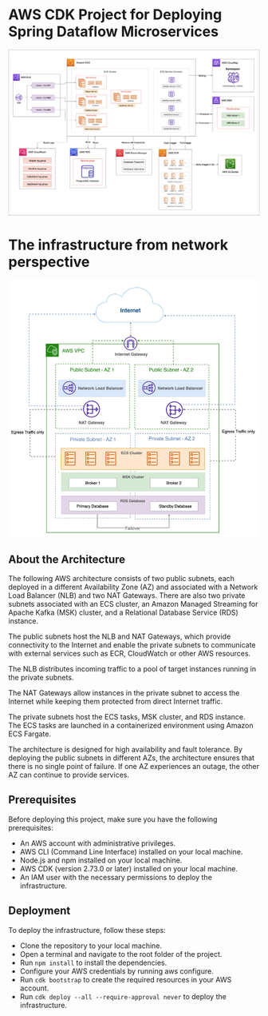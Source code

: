 # AWS CDK Project for Deploying Spring Dataflow Microservices

![Alt text](images/arch1.jpg?raw=true "infra architecture")

# The infrastructure from network perspective


![Alt text](images/arch2.jpg?raw=true "infra architecture")

## About the Architecture

The following AWS architecture consists of two public subnets, each deployed in a different Availability Zone (AZ) and associated with a Network Load Balancer (NLB) and two NAT Gateways. There are also two private subnets associated with an ECS cluster, an Amazon Managed Streaming for Apache Kafka (MSK) cluster, and a Relational Database Service (RDS) instance.

The public subnets host the NLB and NAT Gateways, which provide connectivity to the Internet and enable the private subnets to communicate with external services such as ECR, CloudWatch or other AWS resources. 

The NLB distributes incoming traffic to a pool of target instances running in the private subnets. 

The NAT Gateways allow instances in the private subnet to access the Internet while keeping them protected from direct Internet traffic.

The private subnets host the ECS tasks, MSK cluster, and RDS instance. The ECS tasks are launched in a containerized environment using Amazon ECS Fargate.

The architecture is designed for high availability and fault tolerance. By deploying the public subnets in different AZs, the architecture ensures that there is no single point of failure. If one AZ experiences an outage, the other AZ can continue to provide services.

## Prerequisites

Before deploying this project, make sure you have the following prerequisites:

  * An AWS account with administrative privileges.
  * AWS CLI (Command Line Interface) installed on your local machine.
  * Node.js and npm installed on your local machine.
  * AWS CDK (version 2.73.0 or later) installed on your local machine.
  * An IAM user with the necessary permissions to deploy the infrastructure.

## Deployment

To deploy the infrastructure, follow these steps:

   * Clone the repository to your local machine.
   * Open a terminal and navigate to the root folder of the project.
   * Run `npm install` to install the dependencies.
   * Configure your AWS credentials by running aws configure.
   * Run `cdk bootstrap` to create the required resources in your AWS account.
   * Run `cdk deploy --all --require-approval never` to deploy the infrastructure.

